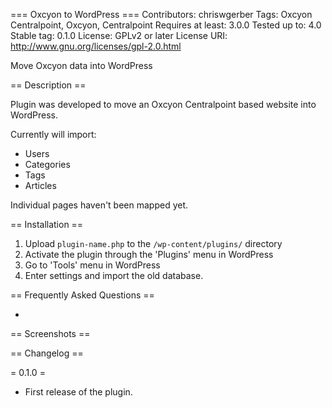 === Oxcyon to WordPress ===
Contributors: chriswgerber
Tags: Oxcyon Centralpoint, Oxcyon, Centralpoint
Requires at least: 3.0.0
Tested up to: 4.0
Stable tag: 0.1.0
License: GPLv2 or later
License URI: http://www.gnu.org/licenses/gpl-2.0.html

Move Oxcyon data into WordPress

== Description ==

Plugin was developed to move an Oxcyon Centralpoint based website into WordPress.

Currently will import:

* Users
* Categories
* Tags
* Articles

Individual pages haven't been mapped yet.

== Installation ==

1. Upload `plugin-name.php` to the `/wp-content/plugins/` directory
1. Activate the plugin through the 'Plugins' menu in WordPress
1. Go to 'Tools' menu in WordPress
1. Enter settings and import the old database.

== Frequently Asked Questions ==

-

== Screenshots ==



== Changelog ==

= 0.1.0 =
* First release of the plugin.